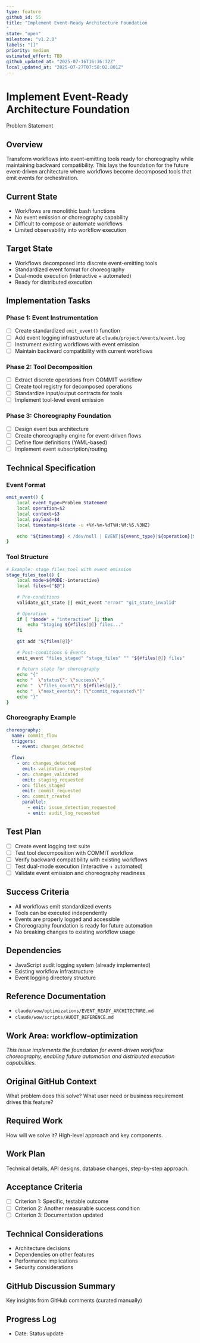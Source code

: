 ```yaml
---
type: feature
github_id: 55
title: "Implement Event-Ready Architecture Foundation"
state: "open"
milestone: "v1.2.0"
labels: "[]"
priority: medium
estimated_effort: TBD
github_updated_at: "2025-07-16T16:36:32Z"
local_updated_at: "2025-07-27T07:58:02.801Z"
---
```


# Implement Event-Ready Architecture Foundation

Problem Statement
## Overview
Transform workflows into event-emitting tools ready for choreography while maintaining backward compatibility. This lays the foundation for the future event-driven architecture where workflows become decomposed tools that emit events for orchestration.

## Current State
- Workflows are monolithic bash functions
- No event emission or choreography capability
- Difficult to compose or automate workflows
- Limited observability into workflow execution

## Target State
- Workflows decomposed into discrete event-emitting tools
- Standardized event format for choreography
- Dual-mode execution (interactive + automated)
- Ready for distributed execution

## Implementation Tasks

### Phase 1: Event Instrumentation
- [ ] Create standardized `emit_event()` function
- [ ] Add event logging infrastructure at `claude/project/events/event.log`
- [ ] Instrument existing workflows with event emission
- [ ] Maintain backward compatibility with current workflows

### Phase 2: Tool Decomposition
- [ ] Extract discrete operations from COMMIT workflow
- [ ] Create tool registry for decomposed operations
- [ ] Standardize input/output contracts for tools
- [ ] Implement tool-level event emission

### Phase 3: Choreography Foundation
- [ ] Design event bus architecture
- [ ] Create choreography engine for event-driven flows
- [ ] Define flow definitions (YAML-based)
- [ ] Implement event subscription/routing

## Technical Specification

### Event Format
```bash
emit_event() {
    local event_type=Problem Statement
    local operation=$2
    local context=$3
    local payload=$4
    local timestamp=$(date -u +%Y-%m-%dT%H:%M:%S.%3NZ)
    
    echo "${timestamp} < /dev/null | EVENT|${event_type}|${operation}|${context}|${payload}" >> claude/project/events/event.log
}
```

### Tool Structure
```bash
# Example: stage_files_tool with event emission
stage_files_tool() {
    local mode=${MODE:-interactive}
    local files=("$@")
    
    # Pre-conditions
    validate_git_state || emit_event "error" "git_state_invalid"
    
    # Operation
    if [ "$mode" = "interactive" ]; then
        echo "Staging ${#files[@]} files..."
    fi
    
    git add "${files[@]}"
    
    # Post-conditions & Events
    emit_event "files_staged" "stage_files" "" "${#files[@]} files"
    
    # Return state for choreography
    echo "{"
    echo "  \"status\": \"success\","
    echo "  \"files_count\": ${#files[@]},"
    echo "  \"next_events\": [\"commit_requested\"]"
    echo "}"
}
```

### Choreography Example
```yaml
choreography:
  name: commit_flow
  triggers:
    - event: changes_detected
  
  flow:
    - on: changes_detected
      emit: validation_requested
    - on: changes_validated
      emit: staging_requested
    - on: files_staged
      emit: commit_requested
    - on: commit_created
      parallel:
        - emit: issue_detection_requested
        - emit: audit_log_requested
```

## Test Plan
- [ ] Create event logging test suite
- [ ] Test tool decomposition with COMMIT workflow
- [ ] Verify backward compatibility with existing workflows
- [ ] Test dual-mode execution (interactive + automated)
- [ ] Validate event emission and choreography readiness

## Success Criteria
- All workflows emit standardized events
- Tools can be executed independently
- Events are properly logged and accessible
- Choreography foundation is ready for future automation
- No breaking changes to existing workflow usage

## Dependencies
- JavaScript audit logging system (already implemented)
- Existing workflow infrastructure
- Event logging directory structure

## Reference Documentation
- `claude/wow/optimizations/EVENT_READY_ARCHITECTURE.md`
- `claude/wow/scripts/AUDIT_REFERENCE.md`

## Work Area: workflow-optimization

*This issue implements the foundation for event-driven workflow choreography, enabling future automation and distributed execution capabilities.*

## Original GitHub Context
What problem does this solve? What user need or business requirement drives this feature?

## Required Work
How will we solve it? High-level approach and key components.

## Work Plan
Technical details, API designs, database changes, step-by-step approach.

## Acceptance Criteria
- [ ] Criterion 1: Specific, testable outcome
- [ ] Criterion 2: Another measurable success condition
- [ ] Criterion 3: Documentation updated

## Technical Considerations
- Architecture decisions
- Dependencies on other features
- Performance implications
- Security considerations

## GitHub Discussion Summary
Key insights from GitHub comments (curated manually)

## Progress Log
- Date: Status update
